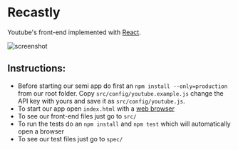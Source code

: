 # Recastly
Youtube's front-end implemented with [React][react].

![screenshot][screenshot]

## Instructions:
- Before starting our semi app do first an `npm install --only=production` from our root folder. Copy `src/config/youtube.example.js` change the API key with yours and save it as `src/config/youtube.js`. 
- To start our app open `index.html` with a [web browser][webbrowser]
- To see our front-end files just go to `src/`
- To run the tests do an `npm install` and `npm test` which will automatically open a browser
- To see our test files just go to `spec/`


[react]: https://facebook.github.io/react/
[webbrowser]: https://www.google.com/chrome/
[screenshot]: https://raw.githubusercontent.com/natoen/recastly/master/screenshot.png